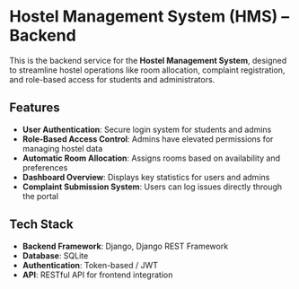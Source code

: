 # Hostel Management System (HMS) – Backend

This is the backend service for the **Hostel Management System**, designed to streamline hostel operations like room allocation, complaint registration, and role-based access for students and administrators.

## Features

- **User Authentication**: Secure login system for students and admins  
- **Role-Based Access Control**: Admins have elevated permissions for managing hostel data  
- **Automatic Room Allocation**: Assigns rooms based on availability and preferences  
- **Dashboard Overview**: Displays key statistics for users and admins  
- **Complaint Submission System**: Users can log issues directly through the portal

## Tech Stack

- **Backend Framework**: Django, Django REST Framework  
- **Database**: SQLite 
- **Authentication**: Token-based / JWT  
- **API**: RESTful API for frontend integration
